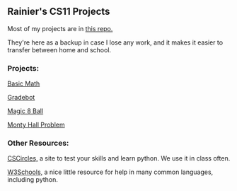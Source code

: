## Rainier's CS11 Projects

Most of my projects are in [this repo.](https://github.com/RainierEH/Computer-Science-11)

They're here as a backup in case I lose any work, and it makes it easier to transfer between home and school.

### Projects:

[Basic Math](https://github.com/RainierEH/Computer-Science-11/tree/main/BasicMath)

[Gradebot](https://github.com/RainierEH/Computer-Science-11/tree/main/Gradebot)

[Magic 8 Ball](https://github.com/RainierEH/Computer-Science-11/tree/main/Magic8ball)

[Monty Hall Problem](https://github.com/RainierEH/Computer-Science-11/tree/main/Monty%20Hall%20Problem)

### Other Resources:

[CSCircles,](http://cscircles.cemc.uwaterloo.ca/) a site to test your skills and learn python. We use it in class often. 

[W3Schools,](https://www.w3schools.com/) a nice little resource for help in many common languages, including python.
